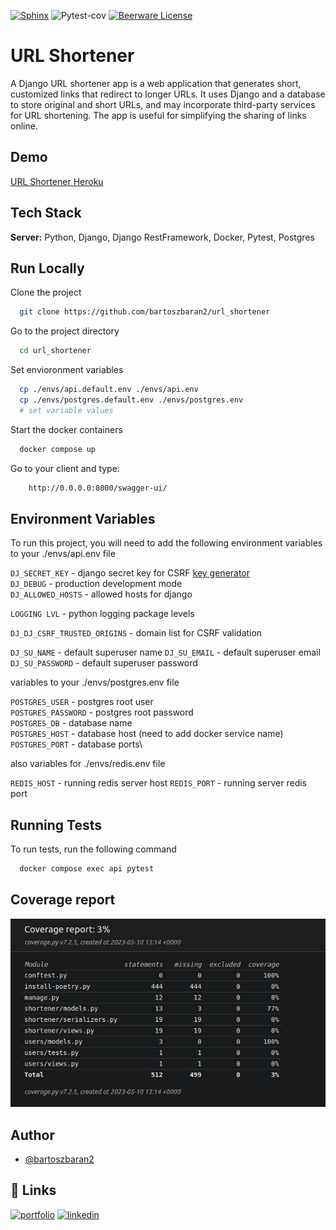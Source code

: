 [![Sphinx](https://img.shields.io/badge/documentation-yes-brightgreen.svg)](https://choosealicense.com/licenses/mit/)
![Pytest-cov](https://img.shields.io/badge/coverage-100%25-green)
[![Beerware License](https://img.shields.io/badge/license-Beerware-yellow)](https://github.com/bartoszbaran2/url_shortener/blob/master/LICENSE)
# URL Shortener

A Django URL shortener app is a web application that generates short, customized links that redirect to longer URLs. It uses Django and a database to store original and short URLs, and may incorporate third-party services for URL shortening. The app is useful for simplifying the sharing of links online.

## Demo

[URL Shortener Heroku](https://floating-castle-45657.herokuapp.com/api/schema/swagger-ui/)

## Tech Stack

**Server:** Python, Django, Django RestFramework, Docker, Pytest, Postgres


## Run Locally

Clone the project

```bash
  git clone https://github.com/bartoszbaran2/url_shortener
```

Go to the project directory

```bash
  cd url_shortener
```

Set envioronment variables

```bash
  cp ./envs/api.default.env ./envs/api.env
  cp ./envs/postgres.default.env ./envs/postgres.env
  # set variable values
```

Start the docker containers

```bash
  docker compose up
```

Go to your client and type:

```bash
    http://0.0.0.0:8000/swagger-ui/
```

## Environment Variables

To run this project, you will need to add the following environment variables to your ./envs/api.env file

`DJ_SECRET_KEY` - django secret key for CSRF [key generator](https://djecrety.ir/)\
`DJ_DEBUG` - production development mode\
`DJ_ALLOWED_HOSTS` - allowed hosts for django

`LOGGING LVL` - python logging package levels

`DJ_DJ_CSRF_TRUSTED_ORIGINS` - domain list for CSRF validation

`DJ_SU_NAME` - default superuser name
`DJ_SU_EMAIL` - default superuser email
`DJ_SU_PASSWORD` - default superuser password

variables to your ./envs/postgres.env file

`POSTGRES_USER` - postgres root user\
`POSTGRES_PASSWORD` - postgres root password\
`POSTGRES_DB` - database name\
`POSTGRES_HOST` - database host (need to add docker service name)\
`POSTGRES_PORT` - database ports\

also variables for ./envs/redis.env file

`REDIS_HOST` - running redis server host
`REDIS_PORT` - running server redis port

## Running Tests

To run tests, run the following command

```bash
  docker compose exec api pytest
```


## Coverage report

![Coverage report](https://raw.githubusercontent.com/bartoszbaran2/url_shortener/master/screenshots/coverage.png)


## Author

- [@bartoszbaran2](https://github.com/bartoszbaran2)


## 🔗 Links
[![portfolio](https://img.shields.io/badge/my_portfolio-000?style=for-the-badge&logo=ko-fi&logoColor=white)](https://github.com/bartoszbaran2?tab=repositories)
[![linkedin](https://img.shields.io/badge/linkedin-0A66C2?style=for-the-badge&logo=linkedin&logoColor=white)](https://www.linkedin.com/in/bartosz-baran-9484a7235/)

